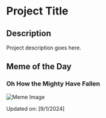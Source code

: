 # Project Title

## Description

Project description goes here.

## Meme of the Day

### Oh How the Mighty Have Fallen
![Meme Image](https://i.redd.it/47ges4doynld1.png)

Updated on: [9/1/2024]